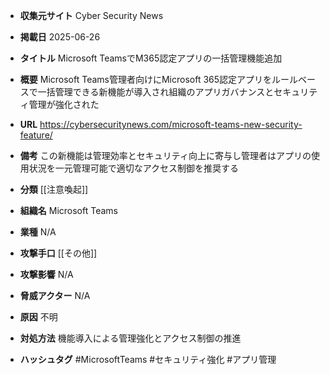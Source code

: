 - **収集元サイト**
Cyber Security News

- **掲載日**
2025-06-26

- **タイトル**
Microsoft TeamsでM365認定アプリの一括管理機能追加

- **概要**
Microsoft Teams管理者向けにMicrosoft 365認定アプリをルールベースで一括管理できる新機能が導入され組織のアプリガバナンスとセキュリティ管理が強化された

- **URL**
https://cybersecuritynews.com/microsoft-teams-new-security-feature/

- **備考**
この新機能は管理効率とセキュリティ向上に寄与し管理者はアプリの使用状況を一元管理可能で適切なアクセス制御を推奨する

- **分類**
[[注意喚起]]

- **組織名**
Microsoft Teams

- **業種**
N/A

- **攻撃手口**
[[その他]]

- **攻撃影響**
N/A

- **脅威アクター**
N/A

- **原因**
不明

- **対処方法**
機能導入による管理強化とアクセス制御の推進

- **ハッシュタグ**
#MicrosoftTeams #セキュリティ強化 #アプリ管理
